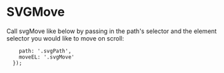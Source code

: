 # SVGMove

Call svgMove like below by passing in the path's selector and the element selector you would like to move on scroll: 

```svgMove({
    path: '.svgPath',
    moveEL: '.svgMove'
  });
```
